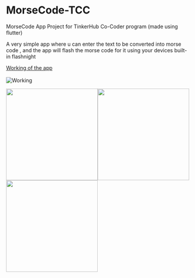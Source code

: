 # MorseCode-TCC
MorseCode App Project for TinkerHub Co-Coder program (made using flutter)

A very simple app where u can enter the text to be converted into morse code , and the app will flash the morse code for it using your devices built-in flashnight

[Working of the app](https://user-images.githubusercontent.com/62943847/156098659-1addb868-ab17-4b49-8aa6-211b4fbc3c67.mp4)<br><br>
![Working](https://user-images.githubusercontent.com/62943847/156098011-27bdcbe1-61d4-4783-9e34-1b6270dcf961.gif)

<img src="https://user-images.githubusercontent.com/62943847/156092901-60c6cd20-febc-46ce-b1ce-0d1bd6b727f7.png" width="250"><img src="https://user-images.githubusercontent.com/62943847/156092937-50ee4911-3b41-4636-9835-1319e3bb4c78.png" width="250"><img src="https://user-images.githubusercontent.com/62943847/156093010-1fc30bfe-1a12-4ab2-ab74-ed69b40d9f59.png" width="250"><br><br>
